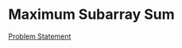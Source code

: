 # Maximum Subarray Sum

[Problem Statement](https://www.hackerrank.com/challenges/maximum-subarray-sum)